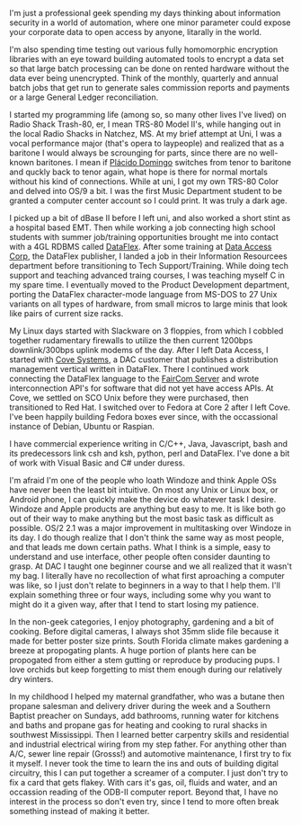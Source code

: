 I'm just a professional geek spending my days thinking about information security in a world of automation, where one minor parameter could expose your corporate data to open access by anyone, litarally in the world.

I'm also spending time testing out various fully homomorphic encryption libraries with an eye toward building automated tools to encrypt a data set so that large batch processing can be done on rented hardware without the data ever being unencrypted. Think of the monthly, quarterly and annual batch jobs that get run to generate sales commission reports and payments or a large General Ledger reconciliation.

I started my programming life (among so, so many other lives I've lived) on Radio Shack Trash-80, er, I mean TRS-80 Model II's, while hanging out in the local Radio Shacks in Natchez, MS. At my brief attempt at Uni, I was a vocal performance major (that's opera to laypeople) and realized that as a baritone I would always be scrounging for parts, since there are no well-known baritones. I mean if [Plácido Domingo](https://en.wikipedia.org/wiki/Pl%C3%A1cido_Domingo) switches from tenor to baritone and quckly back to tenor again, what hope is there for normal mortals without his kind of connections. While at uni, I got my own TRS-80 Color and delved into OS/9 a bit. I was the first Music Department student to be granted a computer center account so I could print. It was truly a dark age.

I picked up a bit of dBase II before I left uni, and also worked a short stint as a hospital based EMT. Then while working a job connecting high school students with summer job/training opportunities brought me into contact with a 4GL RDBMS called [DataFlex](https://www.dataaccess.com/products-59). After some training at [Data Access Corp](https://www.dataaccess.com/), the DataFlex publisher, I landed a job in their Information Resourcees department before transitioning to Tech Support/Training. While doing tech support and teaching advanced traing courses, I was teaching myself C in my spare time. I eventually moved to the Product Development department, porting the DataFlex character-mode language from MS-DOS to 27 Unix variants on all types of hardware, from small micros to large minis that look like pairs of current size racks.

My Linux days started with Slackware on 3 floppies, from which I cobbled together rudamentary firewalls to utilize the then current 1200bps downlink/300bps uplink modems of the day. After I left Data Access, I started with [Cove Systems](http://www.covesys.com/), a DAC customer that publishes a distribution management vertical written in DataFlex. There I continued work connecting the DataFlex language to the [FairCom Server](https://www.faircom.com/) and wrote interconnection API's for software that did not yet have access APIs. At Cove, we settled on SCO Unix before they were purchased, then transitioned to Red Hat. I switched over to Fedora at Core 2 after I left Cove. I've been happily building Fedora boxes ever since, with the occassional instance of Debian, Ubuntu or Raspian.

I have commercial experience writing in C/C++, Java, Javascript, bash and its predecessors link csh and ksh, python, perl and DataFlex. I've done a bit of work with Visual Basic and C# under duress.

I'm afraid I'm one of the people who loath Windoze and think Apple OSs have never been the least bit intuitive. On most any Unix or Linux box, or Android phone, I can quickly make the device do whatever task I desire. Windoze and Apple products are anything but easy to me. It is like both go out of their way to make anything but the most basic task as difficult as possible. OS/2 2.1 was a major improvement in multitasking over Windoze in its day. I do though realize that I don't think the same way as most people, and that leads me down certain paths. What I think is a simple, easy to understand and use interface, other people often consider daunting to grasp. At DAC I taught one beginner course and we all realized that it wasn't my bag. I literally have no recollection of what first aproaching a computer was like, so I just don't relate to beginners in a way to that I help them. I'll explain something three or four ways, including some why you want to might do it a given way, after that I tend to start losing my patience.

In the non-geek categories, I enjoy photography, gardening and a bit of cooking. Before digital cameras, I always shot 35mm slide file because it made for better poster size prints. South Florida climate makes gardening a breeze at propogating plants. A huge portion of plants here can be propogated from either a stem gutting or reproduce by producing pups. I love orchids but keep forgetting to mist them enough during our relatively dry winters.

In my childhood I helped my maternal grandfather, who was a butane then propane salesman and delivery driver during the week and a Southern Baptist preacher on Sundays, add bathrooms, running water for kitchens and baths and propane gas for heating and cooking to rural shacks in southwest Mississippi. Then I learned better carpentry skills and residential and industrial electrical wiring from my step father. For anything other than A/C, sewer line repair (Grosss!) and automotive maintenance, I first try to fix it myself. I never took the time to learn the ins and outs of building digital circuitry, this I can put together a screamer of a computer. I just don't try to fix a card that gets flakey. With cars it's gas, oil, fluids and water, and an occassion reading of the ODB-II computer report. Beyond that, I have no interest in the process so don't even try, since I tend to more often break something instead of making it better.
